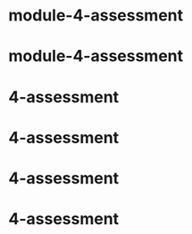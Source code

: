 # module-4-assessment
# module-4-assessment
# 4-assessment
# 4-assessment
# 4-assessment
# 4-assessment
